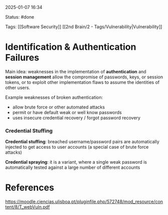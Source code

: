 2025-01-07 16:34

Status: #done 

Tags: [[Software Security]] [[2nd Brain/2 - Tags/Vulnerability|Vulnerability]] 

# Identification & Authentication Failures

Main idea: weaknesses in the implementation of **authentication** and **session management** allow the compromise of passwords, keys, or session tokens, or to exploit other implementation flaws to assume the identities of other users.

Example weaknesses of broken authentication:
- allow brute force or other automated attacks
- permit or have default weak or well know passwords
- uses insecure credential recovery / forgot password recovery

### Credential Stuffing
**Credential stuffing**: breached username/password pairs are automatically injected to get access to user accounts (a special case of brute force attacks)

**Credential spraying**: it is a variant, where a single weak password is automatically tested against a large number of different accounts

# References

https://moodle.ciencias.ulisboa.pt/pluginfile.php/572748/mod_resource/content/8/T_webVuln.pdf